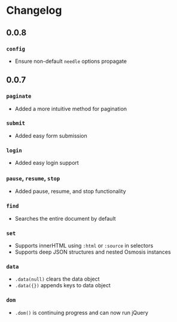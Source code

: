 # Changelog

## 0.0.8

### `config`

 * Ensure non-default `needle` options propagate

## 0.0.7

### `paginate`

 * Added a more intuitive method for pagination 

### `submit`

 * Added easy form submission
 
### `login`

 * Added easy login support

### `pause`, `resume`, `stop`

 * Added pause, resume, and stop functionality

### `find`

 * Searches the entire document by default

### `set`

 * Supports innerHTML using `:html` or `:source` in selectors
 * Supports deep JSON structures and nested Osmosis instances

### `data`

 * `.data(null)` clears the data object
 * `.data({})` appends keys to data object

### `dom`

 * `.dom()` is continuing progress and can now run jQuery
